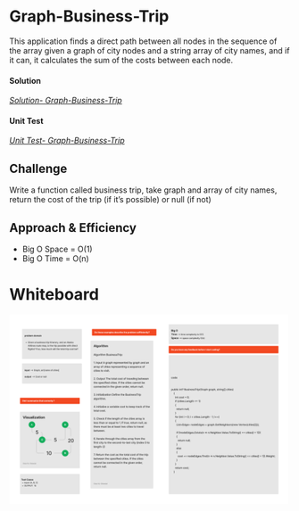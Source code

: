 # Graph-Business-Trip
This application finds a direct path between all nodes in the sequence of the array given a graph of city nodes and a string array of city names, and if it can, it calculates the sum of the costs between each node.

#### Solution
*[Solution- Graph-Business-Trip](https://github.com/Ody950/data-structures-and-algorithms/blob/main/DataStructures/DataStructures/Graph-Business-Trip)*

#### Unit Test
*[Unit Test- Graph-Business-Trip](https://github.com/Ody950/data-structures-and-algorithms/blob/main/DataStructures/DataStructuresTests/graph-business-tripTest.cs)*



## Challenge
Write a function called business trip, take graph and array of city names, return the cost of the trip (if it’s possible) or null (if not)


## Approach & Efficiency
* Big O Space = O(1)
* Big O Time = O(n)


# Whiteboard

<img src="./assets2/Insert26.jpg" style="width: 500px;">
